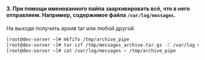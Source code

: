 #### 3. При помощи именованного пайпа заархивировать всё, что в него отправляем. Например, содержимое файла `/var/log/messages`. 
На выходе получить архив tar или любой другой
```sh
[root@dev-server ~]# mkfifo /tmp/archive_pipe
[root@dev-server ~]# tar czf /tmp/messages_archive.tar.gz -C /var/log messages < /tmp/archive_pipe &
[root@dev-server ~]# cat /var/log/messages > /tmp/archive_pipe
```